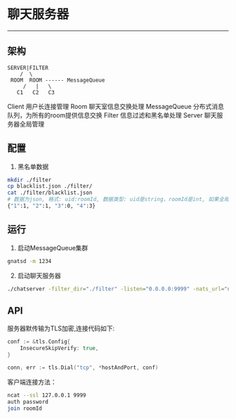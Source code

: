 # 聊天服务器
---

## 架构
```
SERVER|FILTER
    /  \
 ROOM  ROOM ------ MessageQueue
     /   |   \
   C1   C2   C3
```

Client 用户长连接管理
Room 聊天室信息交换处理
MessageQueue 分布式消息队列，为所有的room提供信息交换
Filter 信息过滤和黑名单处理
Server 聊天服务器全局管理

## 配置
1. 黑名单数据

```bash
mkdir ./filter
cp blacklist.json ./filter/
cat ./filter/blacklist.json
# 数据为json, 格式: uid:roomId, 数据类型: uid是string，roomId是int, 如果全局禁言，则roomId为0
{"1":1, "2":1, "3":0, "4":3}
```

## 运行
1. 启动MessageQueue集群
```bash
gnatsd -m 1234
```

2. 启动聊天服务器
```bash
./chatserver -filter_dir="./filter" -listen="0.0.0.0:9999" -nats_url="nats://127.0.0.1:4222"
```

## API
服务器默传输为TLS加密,连接代码如下:
```go
conf := &tls.Config{
    InsecureSkipVerify: true,
}

conn, err := tls.Dial("tcp", *hostAndPort, conf)
```

客户端连接方法：
```bash
ncat --ssl 127.0.0.1 9999
auth password
join roomId
```
